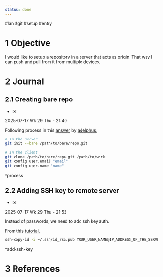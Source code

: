 ```yaml
---
status: done
---
```

#lan #git #setup #entry

# 1 Objective

I would like to setup a repository in a server that acts as origin. That way I can push and pull from it from multiple devices.

# 2 Journal

## 2.1 Creating bare repo

- [x] 

2025-07-17 Wk 29 Thu - 21:40

Following process in this [answer](<https://stackoverflow.com/a/31590993/6944447>) by [adelphus](<https://stackoverflow.com/users/1132806/adelphus>),

```sh
# In the server
git init --bare /path/to/bare/repo.git

# In the client
git clone /path/to/bare/repo.git /path/to/work
git config user.email "email"
git config user.name "name"
```
^process


## 2.2 Adding SSH key to remote server

- [x] 

2025-07-17 Wk 29 Thu - 21:52

Instead of passwords, we need to add ssh key auth.

From this [tutorial](<https://linuxhandbook.com/add-ssh-public-key-to-server/>),

```sh
ssh-copy-id -i ~/.ssh/id_rsa.pub YOUR_USER_NAME@IP_ADDRESS_OF_THE_SERVER
```
^add-ssh-key

# 3 References